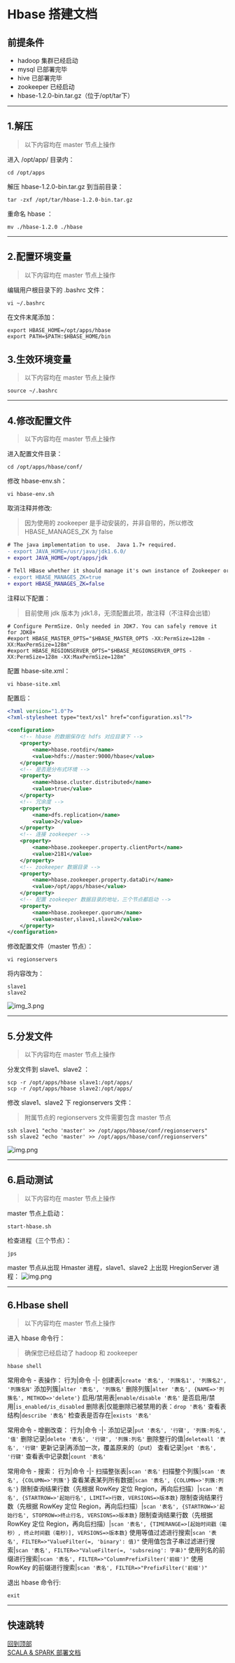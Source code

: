 # <span id="top">Hbase 搭建文档</span>

## 前提条件
- hadoop 集群已经启动
- mysql 已部署完毕
- hive 已部署完毕
- zookeeper 已经启动
- hbase-1.2.0-bin.tar.gz（位于/opt/tar下）

---

## 1.解压
> 以下内容均在 master 节点上操作

进入 /opt/app/ 目录内：
``` shell
cd /opt/apps
```

解压 hbase-1.2.0-bin.tar.gz 到当前目录：
``` shell
tar -zxf /opt/tar/hbase-1.2.0-bin.tar.gz
```

重命名 hbase ：
``` shelll
mv ./hbase-1.2.0 ./hbase
```

---

## 2.配置环境变量
> 以下内容均在 master 节点上操作

编辑用户根目录下的 .bashrc 文件：
``` shell
vi ~/.bashrc
```

在文件末尾添加：
``` shell
export HBASE_HOME=/opt/apps/hbase
export PATH=$PATH:$HBASE_HOME/bin
```

## 3.生效环境变量
> 以下内容均在 master 节点上操作

``` shell
source ~/.bashrc
```

---

## 4.修改配置文件
> 以下内容均在 master 节点上操作

进入配置文件目录：
``` shell
cd /opt/apps/hbase/conf/
```

修改 hbase-env.sh：
``` shell
vi hbase-env.sh
```

取消注释并修改:
> 因为使用的 zookeeper 是手动安装的，并非自带的，所以修改 HBASE_MANAGES_ZK 为 false
```diff
# The java implementation to use.  Java 1.7+ required.
- export JAVA_HOME=/usr/java/jdk1.6.0/
+ export JAVA_HOME=/opt/apps/jdk

# Tell HBase whether it should manage it's own instance of Zookeeper or not.
- export HBASE_MANAGES_ZK=true
+ export HBASE_MANAGES_ZK=false
```

注释以下配置：
> 目前使用 jdk 版本为 jdk1.8，无须配置此项，故注释（不注释会出错）
``` shell
# Configure PermSize. Only needed in JDK7. You can safely remove it for JDK8+
#export HBASE_MASTER_OPTS="$HBASE_MASTER_OPTS -XX:PermSize=128m -XX:MaxPermSize=128m"
#export HBASE_REGIONSERVER_OPTS="$HBASE_REGIONSERVER_OPTS -XX:PermSize=128m -XX:MaxPermSize=128m"
```

配置 hbase-site.xml：
``` shell
vi hbase-site.xml
```

配置后：
``` xml
<?xml version="1.0"?>
<?xml-stylesheet type="text/xsl" href="configuration.xsl"?>

<configuration>
	<!-- hbase 的数据保存在 hdfs 对应目录下 -->
	<property>
		<name>hbase.rootdir</name>
		<value>hdfs://master:9000/hbase</value>
	</property>
	<!-- 是否是分布式环境 -->
	<property> 
		<name>hbase.cluster.distributed</name> 
		<value>true</value> 
	</property> 
	<!-- 冗余度 -->
	<property>
		<name>dfs.replication</name>
		<value>2</value>
	</property>
	<!-- 连接 zookeeper -->
	<property>
		<name>hbase.zookeeper.property.clientPort</name>
		<value>2181</value>
	</property>
	<!-- zookeeper 数据目录 -->
	<property> 
		<name>hbase.zookeeper.property.dataDir</name> 
		<value>/opt/apps/hbase</value>       
	</property>
	<!-- 配置 zookeeper 数据目录的地址，三个节点都启动 -->
	<property> 
		<name>hbase.zookeeper.quorum</name> 
		<value>master,slave1,slave2</value>     
	</property>
</configuration>
```

修改配置文件（master 节点）：
``` shell
vi regionservers
```

将内容改为：
``` shell
slave1
slave2
```
![img_3.png](images/3_1.png)

---

## 5.分发文件
> 以下内容均在 master 节点上操作

分发文件到 slave1、slave2 ：
``` shell
scp -r /opt/apps/hbase slave1:/opt/apps/
scp -r /opt/apps/hbase slave2:/opt/apps/
```

修改 slave1、slave2 下 regionservers 文件：
> 附属节点的 regionservers 文件需要包含 master 节点
``` shell
ssh slave1 "echo 'master' >> /opt/apps/hbase/conf/regionservers"
ssh slave2 "echo 'master' >> /opt/apps/hbase/conf/regionservers"
```
![img.png](images/4_1.png)

---

## 6.启动测试
> 以下内容均在 master 节点上操作

master 节点上启动：
``` shell
start-hbase.sh
```

检查进程（三个节点）：
``` shell
jps
```

master 节点从出现 Hmaster 进程，slave1、slave2 上出现 HregionServer 进程：
![img.png](images/5_1.png)

---

## 6.Hbase shell
> 以下内容均在 master 节点上操作

进入 hbase 命令行：
> 确保您已经启动了 hadoop 和 zookeeper
``` shell
hbase shell
```

常用命令 - 表操作：
行为|命令
-|-
创建表|`create '表名', '列簇名1', '列簇名2', '列簇名N'`
添加列簇|`alter '表名', '列簇名'`
删除列簇|`alter '表名', {NAME=>'列簇名', METHOD=>'delete'}`
启用/禁用表|`enable/disable '表名'`
是否启用/禁用|`is_enabled/is_disabled`
删除表|仅能删除已被禁用的表：`drop '表名'`
查看表结构|`describe '表名'`
检查表是否存在|`exists '表名'`

常用命令 - 增删改查：
行为|命令
-|-
添加记录|`put '表名', '行键', '列簇:列名', '值'`
删除记录|`delete '表名', '行键', '列簇:列名'`
删除整行的值|`deleteall '表名', '行键'`
更新记录|再添加一次，覆盖原来的（put）
查看记录|`get '表名', '行键'`
查看表中记录数|`count '表名'`

常用命令 - 搜索：
行为|命令
-|-
扫描整张表|`scan '表名'`
扫描整个列簇|`scan '表名', {COLUMN=>'列簇'}`
查看某表某列所有数据|`scan '表名', {COLUMN=>'列簇:列名'}`
限制查询结果行数（先根据 RowKey 定位 Region，再向后扫描）|`scan '表名', {STARTROW=>'起始行名', LIMIT=>行数, VERSIONS=>版本数}`
限制查询结果行数（先根据 RowKey 定位 Region，再向后扫描）|`scan '表名', {STARTROW=>'起始行名', STOPROW=>终止行名, VERSIONS=>版本数}`
限制查询结果行数（先根据 RowKey 定位 Region，再向后扫描）|`scan '表名', {TIMERANGE=>[起始时间戳（毫秒）, 终止时间戳（毫秒）], VERSIONS=>版本数}`
使用等值过滤进行搜索|`scan '表名', FILTER=>"ValueFilter(=, 'binary': 值)"`
使用值包含子串过滤进行搜索|`scan '表名', FILTER=>"ValueFilter(=, 'subsreing': 字串)"`
使用列名的前缀进行搜索|`scan '表名', FILTER=>"ColumnPrefixFilter('前缀')"`
使用 RowKey 的前缀进行搜索|`scan '表名', FILTER=>"PrefixFilter('前缀')"`

退出 hbase 命令行:
``` shell
exit
```

---

## 快速跳转
[回到顶部](#top)  
[SCALA & SPARK 部署文档](../scala&spark/README.md)